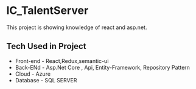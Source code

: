 # IC_TalentServer
This project is showing knowledge of react and asp.net.

## Tech Used in Project
* Front-end -  React,Redux,semantic-ui
* Back-ENd - Asp.Net Core , Api, Entity-Framework, Repository Pattern
* Cloud - Azure
* Database - SQL SERVER
